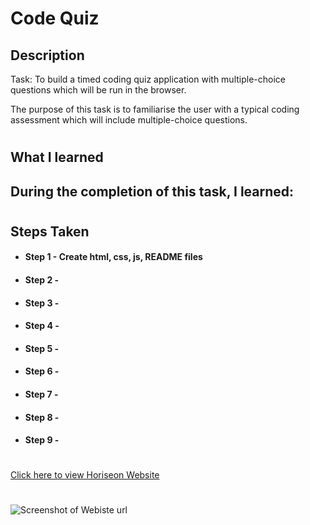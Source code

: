 # Code Quiz

## Description

Task: To build a timed coding quiz application with multiple-choice questions which will be run in the browser.

The purpose of this task is to familiarise the user with  a typical coding assessment which will include multiple-choice questions.
#
## What I learned
During the completion of this task, I learned:
- 
#
## Steps Taken

- #### Step 1 - Create html, css, js, README files

- #### Step 2 - 

- #### Step 3 - 

- #### Step 4 - 

- #### Step 5 -

- #### Step 6 - 

- #### Step 7 -

- #### Step 8 - 

- #### Step 9 - 

#
[Click here to view Horiseon Website]()
#
![Screenshot of Webiste url]()